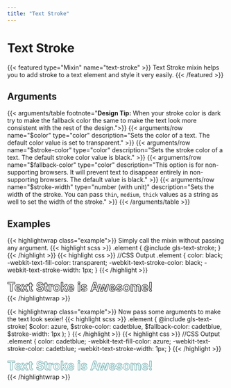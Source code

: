 ```yaml
---
title: "Text Stroke"
---
```


# Text Stroke

{{< featured type="Mixin" name="text-stroke" >}}
Text Stroke mixin helps you to add stroke to a text element and style it very easily.
{{< /featured >}}

## Arguments

{{< arguments/table footnote="**Design Tip:** When your stroke color is dark try to make the fallback color the same to make the text look more consistent with the rest of the design.">}}
    {{< arguments/row name="$color" type="color" description="Sets the color of a text. The default color value is set to transparent." >}}
    {{< arguments/row name="$stroke-color" type="color" description="Sets the stroke color of a text. The default stroke color value is black." >}}
    {{< arguments/row name="$fallback-color" type="color" description="This option is for non-supporting browsers. It will prevent text to disappear entirely in non-supporting browsers. The default value is black." >}}
    {{< arguments/row name="$stroke-width" type="number (with unit)" description="Sets the width of the stroke. You can pass `thin`, `medium`, `thick` values as a string as well to set the width of the stroke." >}}
{{< /arguments/table >}}

## Examples

{{< highlightwrap class="example">}}
Simply call the mixin without passing any argument. 
{{< highlight scss >}}
.element {
    @include gls-text-stroke;
}
{{< /highlight >}}
{{< highlight css >}}
//CSS Output
.element {
    color: black;
    -webkit-text-fill-color: transparent;
    -webkit-text-stroke-color: black;
    -webkit-text-stroke-width: 1px;
}
{{< /highlight >}}
<h1 style="margin: 0;color: black;-webkit-text-fill-color: transparent;-webkit-text-stroke-color: black;-webkit-text-stroke-width: 1px;">Text Stroke is Awesome!</h1>
{{< /highlightwrap >}}

{{< highlightwrap class="example">}}
Now pass some arguments to make the text look sexier!
{{< highlight scss >}}
.element {
    @include gls-text-stroke(
        $color: azure,
        $stroke-color: cadetblue,
        $fallback-color: cadetblue,
        $stroke-width: 1px
    );
}
{{< /highlight >}}
{{< highlight css >}}
//CSS Output
.element {
    color: cadetblue;
    -webkit-text-fill-color: azure;
    -webkit-text-stroke-color: cadetblue;
    -webkit-text-stroke-width: 1px;
}
{{< /highlight >}}
<h1 style="margin: 0;color: cadetblue;-webkit-text-fill-color: azure;-webkit-text-stroke-color: cadetblue;-webkit-text-stroke-width: 1px;">Text Stroke is Awesome!</h1>
{{< /highlightwrap >}}

